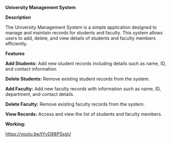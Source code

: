 **University Management System**

**Description**

The University Management System is a simple application designed to manage and maintain records for students and faculty. 
This system allows users to add, delete, and view details of students and faculty members efficiently.

**Features**

**Add Students:** Add new student records including details such as name, ID, and contact information.

**Delete Students:** Remove existing student records from the system.

**Add Faculty:** Add new faculty records with information such as name, ID, department, and contact details.

**Delete Faculty:** Remove existing faculty records from the system.

**View Records:** Access and view the list of students and faculty members.

**Working:**

https://youtu.be/tYvD88PSxgU
